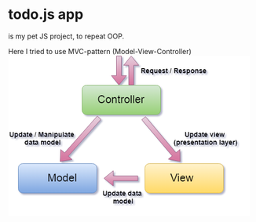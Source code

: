 # todo.js app
is my pet JS project, to repeat OOP.

Here I tried to use MVC-pattern (Model-View-Controller)
![scheme of MVC pattern](https://github.com/chackydude/todo.js/raw/master/MVC.png)
